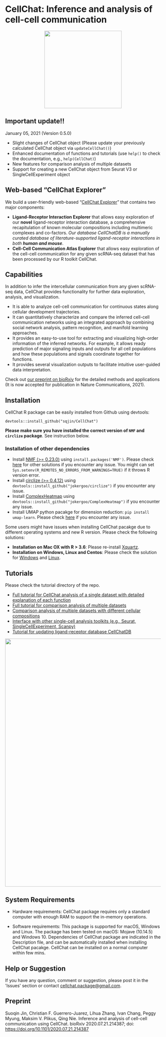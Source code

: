 
# CellChat: Inference and analysis of cell-cell communication

<p align="center">
  <img width="250"  src="https://github.com/sqjin/CellChat/blob/master/CellChat_Logo.png">
</p>

## Important update!!
January 05, 2021 (Version 0.5.0)

* Slight changes of CellChat object (Please update your previously calculated CellChat object via `updateCellChat()`)
* Enhanced documentation of functions and tutorials (use `help()` to check the documentation, e.g., `help(CellChat)`)
* New features for comparison analysis of multiple datasets
* Support for creating a new CellChat object from Seurat V3 or SingleCellExperiment object

## Web-based “CellChat Explorer” 

We build a user-friendly web-based “[CellChat Explorer](http://www.cellchat.org/)” that contains two major components:
- **Ligand-Receptor Interaction Explorer** that allows easy exploration of our **novel** ligand-receptor interaction database, a comprehensive recapitulation of known molecular compositions including multimeric complexes and co-factors. *Our database CellChatDB is a manually curated database of literature-supported ligand-receptor interactions in both **human and mouse***.
- **Cell-Cell Communication Atlas Explorer** that allows easy exploration of the cell-cell communication for any given scRNA-seq dataset that has been processed by our R toolkit CellChat. 

## Capabilities
In addition to infer the intercellular communication from any given scRNA-seq data, CellChat provides functionality for further data exploration, analysis, and visualization. 

- It is able to analyze cell-cell communication for continuous states along cellular development trajectories.
- It can quantitatively characterize and compare the inferred cell-cell communication networks using an integrated approach by combining social network analysis, pattern recognition, and manifold learning approaches.
- It provides an easy-to-use tool for extracting and visualizing high-order information of the inferred networks. For example, it allows ready prediction of major signaling inputs and outputs for all cell populations and how these populations and signals coordinate together for functions.
- It provides several visualization outputs to facilitate intuitive user-guided data interpretation.

Check out [our preprint on bioRxiv](https://www.biorxiv.org/content/10.1101/2020.07.21.214387v1) for the detailed methods and applications (It is now accepted for publication in Nature Communications, 2021).

## Installation

CellChat R package can be easily installed from Github using devtools:  

```
devtools::install_github("sqjin/CellChat")
```
**Please make sure you have installed the correct version of `NMF` and `circlize` package**. See instruction below. 

### Installation of other dependencies
- Install [NMF (>= 0.23.0)](http://renozao.github.io/NMF/devel/PAGE-INSTALLATION.html) using `install.packages('NMF')`. Please check [here](https://github.com/sqjin/CellChat/issues/16) for other solutions if you encounter any issue. You might can set `Sys.setenv(R_REMOTES_NO_ERRORS_FROM_WARNINGS=TRUE)` if it throws R version error. 
- Install [circlize (>= 0.4.12)](https://github.com/jokergoo/circlize) using `devtools::install_github("jokergoo/circlize")` if you encounter any issue.
- Install [ComplexHeatmap](https://github.com/jokergoo/ComplexHeatmap) using `devtools::install_github("jokergoo/ComplexHeatmap")` if you encounter any issue.
- Install UMAP python pacakge for dimension reduction: ```pip install umap-learn```. Please check [here](https://github.com/lmcinnes/umap) if you encounter any issue. 

Some users might have issues when installing CellChat pacakge due to different operating systems and new R version. Please check the following solutions:

- **Installation on Mac OX with R > 3.6**: Please re-install [Xquartz](https://community.rstudio.com/t/imager-package-does-not-work-in-r-3-6-1/38119).
- **Installation on Windows, Linux and Centos**: Please check the solution for [Windows](https://github.com/sqjin/CellChat/issues/5) and [Linux](https://github.com/sqjin/CellChat/issues/131).  



## Tutorials
Please check the tutorial directory of the repo.

- [Full tutorial for CellChat analysis of a single dataset with detailed explanation of each function](https://htmlpreview.github.io/?https://github.com/sqjin/CellChat/blob/master/tutorial/CellChat-vignette.html)
- [Full tutorial for comparison analysis of multiple datasets](https://htmlpreview.github.io/?https://github.com/sqjin/CellChat/blob/master/tutorial/Comparison_analysis_of_multiple_datasets.html)
- [Comparison analysis of multiple datasets with different cellular compositions](https://htmlpreview.github.io/?https://github.com/sqjin/CellChat/blob/master/tutorial/Comparison_analysis_of_multiple_datasets_with_different_cellular_compositions.html)
- [Interface with other single-cell analysis toolkits (e.g., Seurat, SingleCellExperiment, Scanpy)](https://htmlpreview.github.io/?https://github.com/sqjin/CellChat/blob/master/tutorial/Interface_with_other_single-cell_analysis_toolkits.html)
- [Tutorial for updating ligand-receptor database CellChatDB](https://htmlpreview.github.io/?https://github.com/sqjin/CellChat/blob/master/tutorial/Update-CellChatDB.html)

<p align="center">
  <img width="800"  src="https://github.com/sqjin/CellChat/blob/master/overview_CellChat.png">
</p>

## System Requirements
- Hardware requirements: CellChat package requires only a standard computer with enough RAM to support the in-memory operations.

- Software requirements: This package is supported for macOS, Windows and Linux. The package has been tested on macOS: Mojave (10.14.5) and Windows 10. Dependencies of CellChat package are indicated in the Description file, and can be automatically installed when installing CellChat pacakge. CellChat can be installed on a normal computer within few mins.

## Help or Suggestion
If you have any question, comment or suggestion, please post it in the 'Issues' section or contact cellchat.package@gmail.com.

## Preprint
Suoqin Jin, Christian F. Guerrero-Juarez, Lihua Zhang, Ivan Chang, Peggy Myung, Maksim V. Plikus, Qing Nie. Inference and analysis of cell-cell communication using CellChat. bioRxiv 2020.07.21.214387; doi: https://doi.org/10.1101/2020.07.21.214387


